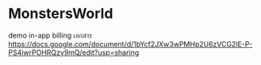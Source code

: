 # MonstersWorld
demo in-app billing
เอกสาร
https://docs.google.com/document/d/1bYcf2JXw3wPMHp2U6zVCG2lE-P-PS4iwrPOHRQzy9mQ/edit?usp=sharing
